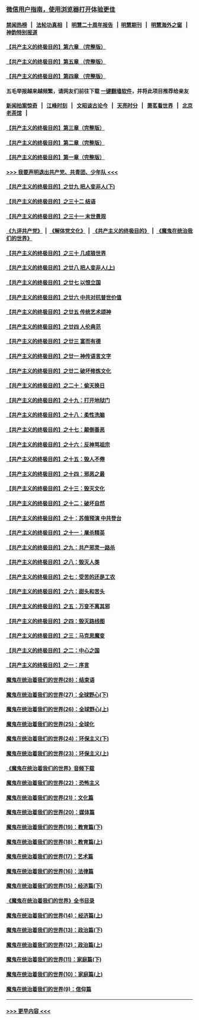### [微信用户指南，使用浏览器打开体验更佳](https://github.com/gfw-breaker/banned-news1/blob/master/indexes/wechat-guide.md?t=0)
#### [禁闻热榜](热点新闻.md?t=0)  &nbsp;&nbsp;|&nbsp;&nbsp; [法轮功真相](https://github.com/gfw-breaker/truth/blob/master/README.md?t=0) &nbsp;&nbsp;|&nbsp;&nbsp; [明慧二十周年报告](https://github.com/gfw-breaker/mh-reports/blob/master/README.md?t=0) &nbsp;&nbsp;|&nbsp;&nbsp;[明慧期刊](https://github.com/gfw-breaker/mh-qikan) &nbsp;&nbsp;|&nbsp;&nbsp; [明慧海外之窗](https://github.com/gfw-breaker/mh-news/blob/master/README.md?t=0) &nbsp;&nbsp;|&nbsp;&nbsp; [神韵特别报道](https://github.com/gfw-breaker/mh-news/blob/master/shenyun.md?t=0)
#### [【共产主义的终极目的】第六章 （完整版）](../pages/nsc422/n11428913.md?t=02040733) 
#### [【共产主义的终极目的】第五章 （完整版）](../pages/nsc422/n11428912.md?t=02040733) 
#### [【共产主义的终极目的】第四章 （完整版）](../pages/nsc422/n11428907.md?t=02040733) 
#### 五毛举报越来越频繁，请网友们前往下载 [一键翻墙软件](https://github.com/gfw-breaker/ssr-accounts)，并将此项目推荐给亲友
#### [新闻拍案惊奇](https://github.com/gfw-breaker/banned-news1/blob/master/pages/link4.md) &nbsp;&nbsp;|&nbsp;&nbsp; [江峰时刻](https://github.com/gfw-breaker/banned-news1/blob/master/pages/link4.md) &nbsp;&nbsp;|&nbsp;&nbsp; [文昭谈古论今](https://github.com/gfw-breaker/banned-news1/blob/master/pages/link4.md) &nbsp;&nbsp;|&nbsp;&nbsp; [天亮时分](https://github.com/gfw-breaker/banned-news1/blob/master/pages/link4.md) &nbsp;&nbsp;|&nbsp;&nbsp; [萧茗看世界](https://github.com/gfw-breaker/banned-news1/blob/master/pages/link4.md) &nbsp;&nbsp;|&nbsp;&nbsp; [北京老茶馆](https://github.com/gfw-breaker/banned-news1/blob/master/pages/link4.md) &nbsp;&nbsp;|&nbsp;&nbsp; 
#### [【共产主义的终极目的】第三章（完整版）](../pages/nsc422/n11428848.md?t=02040733) 
#### [【共产主义的终极目的】第二章（完整版）](../pages/nsc422/n11428831.md?t=02040733) 
#### [【共产主义的终极目的】第一章（完整版）](../pages/nsc422/n11417651.md?t=02040733) 
#### [>>> 我要声明退出共产党、共青团、少年队 <<<](https://github.com/begood0513/goodnews/blob/master/quit/letter.md) 
#### [【共产主义的终极目的】之廿九 把人变非人(下)](../pages/nsc422/n11344140.md?t=02040733) 
#### [【共产主义的终极目的】之三十二 结语](../pages/nsc422/n11360535.md?t=02040733) 
#### [【共产主义的终极目的】之三十一 末世景观](../pages/nsc422/n11351129.md?t=02040733) 
#### [《九评共产党》](https://github.com/begood0513/9ping.md/blob/master/README.md) &nbsp;|&nbsp; [《解体党文化》](../../../../jtdwh.md/blob/master/README.md)  &nbsp;|&nbsp; [《共产主义的终极目的》](../../../../gczydzjmd.md/blob/master/README.md) &nbsp;|&nbsp; [《魔鬼在统治我们的世界》](../../../../mgztzwmdsj.md/blob/master/README.md) 
#### [【共产主义的终极目的】之三十 几成狼世界](../pages/nsc422/n11348280.md?t=02040733) 
#### [【共产主义的终极目的】之廿八 把人变非人(上)](../pages/nsc422/n11340492.md?t=02040733) 
#### [【共产主义的终极目的】之廿七 以恨立国](../pages/nsc422/n11336944.md?t=02040733) 
#### [【共产主义的终极目的】之廿六 中共对抗普世价值](../pages/nsc422/n11324785.md?t=02040733) 
#### [【共产主义的终极目的】之廿五 传统艺术颂神](../pages/nsc422/n11296396.md?t=02040733) 
#### [【共产主义的终极目的】之廿四 人伦典范](../pages/nsc422/n11296397.md?t=02040733) 
#### [【共产主义的终极目的】之廿三 富而有德](../pages/nsc422/n11283598.md?t=02040733) 
#### [【共产主义的终极目的】之廿一 神传语言文字](../pages/nsc422/n11263265.md?t=02040733) 
#### [【共产主义的终极目的】之廿二 破坏修炼文化](../pages/nsc422/n11245728.md?t=02040733) 
#### [【共产主义的终极目的】之二十：偷天换日](../pages/nsc422/n11238846.md?t=02040733) 
#### [【共产主义的终极目的】之十九：打开地狱门](../pages/nsc422/n11206376.md?t=02040733) 
#### [【共产主义的终极目的】之十八：柔性洗脑](../pages/nsc422/n11199994.md?t=02040733) 
#### [【共产主义的终极目的】之十七：颠倒善恶](../pages/nsc422/n11179782.md?t=02040733) 
#### [【共产主义的终极目的】之十六：反神骂祖宗](../pages/nsc422/n11166798.md?t=02040733) 
#### [【共产主义的终极目的】之十五：毁人不倦](../pages/nsc422/n11166792.md?t=02040733) 
#### [【共产主义的终极目的】之十四：邪恶之最](../pages/nsc422/n11150249.md?t=02040733) 
#### [【共产主义的终极目的】之十三：毁灭文化](../pages/nsc422/n11135227.md?t=02040733) 
#### [【共产主义的终极目的】之十二：破坏自然](../pages/nsc422/n11135214.md?t=02040733) 
#### [【共产主义的终极目的】之十：苏俄预演 中共登台](../pages/nsc422/n11118424.md?t=02040733) 
#### [【共产主义的终极目的】之十一：屠杀精英](../pages/nsc422/n11118442.md?t=02040733) 
#### [【共产主义的终极目的】之九：共产邪灵一路杀](../pages/nsc422/n11114139.md?t=02040733) 
#### [【共产主义的终极目的】之八：毁灭人类](../pages/nsc422/n11108503.md?t=02040733) 
#### [【共产主义的终极目的】之七：受苦的还是工农](../pages/nsc422/n11101809.md?t=02040733) 
#### [【共产主义的终极目的】之六：甜头和苦头](../pages/nsc422/n11096971.md?t=02040733) 
#### [【共产主义的终极目的】之五：万变不离其邪](../pages/nsc422/n11091285.md?t=02040733) 
#### [【共产主义的终极目的】之四：毁灭路线图](../pages/nsc422/n11086284.md?t=02040733) 
#### [【共产主义的终极目的】之三：马克思魔变](../pages/nsc422/n11061941.md?t=02040733) 
#### [【共产主义的终极目的】之二：中心之国](../pages/nsc422/n11047728.md?t=02040733) 
#### [【共产主义的终极目的】之一：序言](../pages/nsc422/n11086077.md?t=02040733) 
#### [魔鬼在统治着我们的世界(28)：结束语](../pages/nsc422/n10936246.md?t=02040733) 
#### [魔鬼在统治着我们的世界(27)：全球野心(下)](../pages/nsc422/n10928319.md?t=02040733) 
#### [魔鬼在统治着我们的世界(26)：全球野心(上)](../pages/nsc422/n10900318.md?t=02040733) 
#### [魔鬼在统治着我们的世界(25)：全球化](../pages/nsc422/n10788205.md?t=02040733) 
#### [魔鬼在统治着我们的世界(24)：环保主义(下)](../pages/nsc422/n10695307.md?t=02040733) 
#### [魔鬼在统治着我们的世界(23)：环保主义(上)](../pages/nsc422/n10688613.md?t=02040733) 
#### [《魔鬼在统治着我们的世界》音频下载](../pages/nsc422/n10635553.md?t=02040733) 
#### [魔鬼在统治着我们的世界(22)：恐怖主义](../pages/nsc422/n10614727.md?t=02040733) 
#### [魔鬼在统治着我们的世界(21)：文化篇](../pages/nsc422/n10597706.md?t=02040733) 
#### [魔鬼在统治着我们的世界(20)：媒体篇](../pages/nsc422/n10586579.md?t=02040733) 
#### [魔鬼在统治着我们的世界(19)：教育篇(下)](../pages/nsc422/n10564808.md?t=02040733) 
#### [魔鬼在统治着我们的世界(18)：教育篇(上)](../pages/nsc422/n10526970.md?t=02040733) 
#### [魔鬼在统治着我们的世界(17)：艺术篇](../pages/nsc422/n10499093.md?t=02040733) 
#### [魔鬼在统治着我们的世界(16)：法律篇](../pages/nsc422/n10485969.md?t=02040733) 
#### [魔鬼在统治着我们的世界(15)：经济篇(下)](../pages/nsc422/n10469975.md?t=02040733) 
#### [《魔鬼在统治着我们的世界》全书目录](../pages/nsc422/n10464261.md?t=02040733) 
#### [魔鬼在统治着我们的世界(14)：经济篇(上)](../pages/nsc422/n10457370.md?t=02040733) 
#### [魔鬼在统治着我们的世界(13)：政治篇(下)](../pages/nsc422/n10448270.md?t=02040733) 
#### [魔鬼在统治着我们的世界(12)：政治篇(上)](../pages/nsc422/n10444576.md?t=02040733) 
#### [魔鬼在统治着我们的世界(11)：家庭篇(下)](../pages/nsc422/n10440961.md?t=02040733) 
#### [魔鬼在统治着我们的世界(10)：家庭篇(上)](../pages/nsc422/n10435448.md?t=02040733) 
#### [魔鬼在统治着我们的世界(9)：信仰篇](../pages/nsc422/n10432159.md?t=02040733) 

----
#### [ >>> 更早内容 <<< ](../indexes/nsc422-earlier.md)
